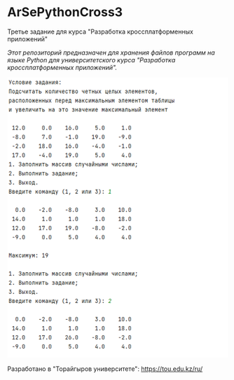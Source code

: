 # ArSePythonCross3
Третье задание для курса "Разработка кроссплатформенных приложений"

_Этот репозиторий предназначен для хранения файлов программ на языке Python для университетского курса "Разработка кроссплатформенных приложений"._

![Screenshot](screen.PNG)

Разработано в "Торайгыров университете": https://tou.edu.kz/ru/
